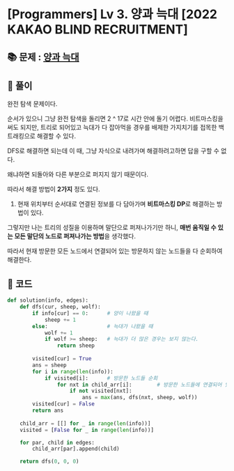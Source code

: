 # [Programmers] Lv 3. 양과 늑대 [2022 KAKAO BLIND RECRUITMENT]

## 📚 문제 : [양과 늑대](https://school.programmers.co.kr/learn/courses/30/lessons/92343)

## 📖 풀이

완전 탐색 문제이다.

순서가 있으니 그냥 완전 탐색을 돌리면 2 ^ 17로 시간 안에 돌기 어렵다. 비트마스킹을 써도 되지만, 트리로 되어있고 늑대가 다 잡아먹을 경우를 배제한 가지치기를 접목한 백트래킹으로 해결할 수 있다.

DFS로 해결하면 되는데 이 때, 그냥 자식으로 내려가며 해결하려고하면 답을 구할 수 없다.

왜냐하면 되돌아와 다른 부분으로 퍼지지 않기 때문이다.

따라서 해결 방법이 **2가지** 정도 있다.

1. 현재 위치부터 순서대로 연결된 정보를 다 담아가며 **비트마스킹 DP**로 해결하는 방법이 있다.

그렇지만 나는 트리의 성질을 이용하며 말단으로 퍼져나가기만 하니, **매번 움직일 수 있는 모든 말단의 노드로 퍼져나가는 방법**을 생각했다.

따라서 현재 방문한 모든 노드에서 연결되어 있는 방문하지 않는 노드들을 다 순회하여 해결한다.

## 📒 코드

```python
def solution(info, edges):
    def dfs(cur, sheep, wolf):
        if info[cur] == 0:      # 양이 나왔을 때
            sheep += 1
        else:                   # 늑대가 나왔을 때
            wolf += 1
            if wolf >= sheep:   # 늑대가 더 많은 경우는 보지 않는다.
                return sheep
            
        visited[cur] = True
        ans = sheep
        for i in range(len(info)):  
            if visited[i]:      # 방문한 노드들 순회
                for nxt in child_arr[i]:        # 방문한 노드들에 연결되어 있는 방문하지 않은 모든 노드들 순회
                    if not visited[nxt]:
                        ans = max(ans, dfs(nxt, sheep, wolf))
        visited[cur] = False
        return ans
    
    child_arr = [[] for _ in range(len(info))]
    visited = [False for _ in range(len(info))]

    for par, child in edges:
        child_arr[par].append(child)

    return dfs(0, 0, 0)
```


